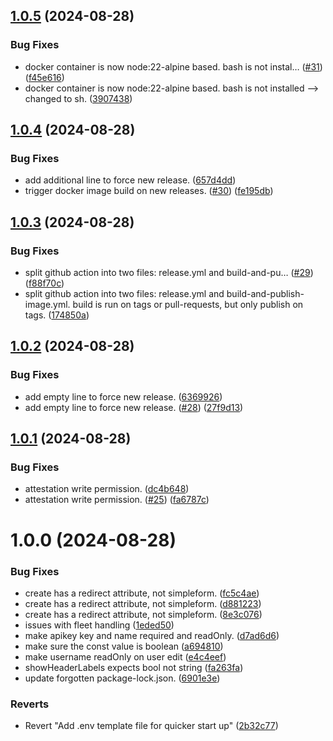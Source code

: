 ## [1.0.5](https://github.com/unipoin/open-balena-ui/compare/v1.0.4...v1.0.5) (2024-08-28)


### Bug Fixes

* docker container is now node:22-alpine based. bash is not instal… ([#31](https://github.com/unipoin/open-balena-ui/issues/31)) ([f45e616](https://github.com/unipoin/open-balena-ui/commit/f45e616bad6efe38a1f7088f278bee54fb419da8))
* docker container is now node:22-alpine based. bash is not installed --> changed to sh. ([3907438](https://github.com/unipoin/open-balena-ui/commit/3907438672b918d6199410431279184ed7bb1e1e))

## [1.0.4](https://github.com/unipoin/open-balena-ui/compare/v1.0.3...v1.0.4) (2024-08-28)


### Bug Fixes

* add additional line to force new release. ([657d4dd](https://github.com/unipoin/open-balena-ui/commit/657d4dd8d7839f93179ae1b3fd65f91a40b4b10a))
* trigger docker image build on new releases. ([#30](https://github.com/unipoin/open-balena-ui/issues/30)) ([fe195db](https://github.com/unipoin/open-balena-ui/commit/fe195dbef8c1bafc4330521e95807800175d4327))

## [1.0.3](https://github.com/unipoin/open-balena-ui/compare/v1.0.2...v1.0.3) (2024-08-28)


### Bug Fixes

* split github action into two files: release.yml and build-and-pu… ([#29](https://github.com/unipoin/open-balena-ui/issues/29)) ([f88f70c](https://github.com/unipoin/open-balena-ui/commit/f88f70cfd75f6d6d1cfb35e11a63858461111df1))
* split github action into two files: release.yml and build-and-publish-image.yml. build is run on tags or pull-requests, but only publish on tags. ([174850a](https://github.com/unipoin/open-balena-ui/commit/174850ac93b3afeb9b3132afcedb3fc86a815a9f))

## [1.0.2](https://github.com/unipoin/open-balena-ui/compare/v1.0.1...v1.0.2) (2024-08-28)


### Bug Fixes

* add empty line to force new release. ([6369926](https://github.com/unipoin/open-balena-ui/commit/63699268c323977be43e1a0530b2cc905c8a3cf6))
* add empty line to force new release. ([#28](https://github.com/unipoin/open-balena-ui/issues/28)) ([27f9d13](https://github.com/unipoin/open-balena-ui/commit/27f9d13487ce4c74c2e4b214f31bdfbc3ae3a4ec))

## [1.0.1](https://github.com/unipoin/open-balena-ui/compare/v1.0.0...v1.0.1) (2024-08-28)


### Bug Fixes

* attestation write permission. ([dc4b648](https://github.com/unipoin/open-balena-ui/commit/dc4b6485462d4e8be493def2b8f42ab829ca54b8))
* attestation write permission. ([#25](https://github.com/unipoin/open-balena-ui/issues/25)) ([fa6787c](https://github.com/unipoin/open-balena-ui/commit/fa6787ce2c4e41c07b8f24ee875ebac68b9e43f7))

# 1.0.0 (2024-08-28)


### Bug Fixes

* create has a redirect attribute, not simpleform. ([fc5c4ae](https://github.com/unipoin/open-balena-ui/commit/fc5c4ae5f4555e8625489139d281024a332af568))
* create has a redirect attribute, not simpleform. ([d881223](https://github.com/unipoin/open-balena-ui/commit/d88122326e8394ca0928b6e9bb47c71142c0cf93))
* create has a redirect attribute, not simpleform. ([8e3c076](https://github.com/unipoin/open-balena-ui/commit/8e3c0766fa74f454b0492fa3ced2f0cfa715b066))
* issues with fleet handling ([1eded50](https://github.com/unipoin/open-balena-ui/commit/1eded503216e574ff0629807d5b4d5c9d2dda073))
* make apikey key and name required and readOnly. ([d7ad6d6](https://github.com/unipoin/open-balena-ui/commit/d7ad6d6388113d2b9d16e32b5523b57412e1577c))
* make sure the const value is boolean ([a694810](https://github.com/unipoin/open-balena-ui/commit/a6948103f2ff83cbd9b167ab9f4bc94e14e229ce))
* make username readOnly on user edit ([e4c4eef](https://github.com/unipoin/open-balena-ui/commit/e4c4eef7ee4caade71bc102c4525ae6d20b614fd))
* showHeaderLabels expects bool not string ([fa263fa](https://github.com/unipoin/open-balena-ui/commit/fa263fa67e271dddcf44eb8e27a11748e02d957b))
* update forgotten package-lock.json. ([6901e3e](https://github.com/unipoin/open-balena-ui/commit/6901e3ec4b5ef0d067724021a8c3308355f16408))


### Reverts

* Revert "Add .env template file for quicker start up" ([2b32c77](https://github.com/unipoin/open-balena-ui/commit/2b32c77cb69a3ecdb70474a52ffd264b9d7c1846))
